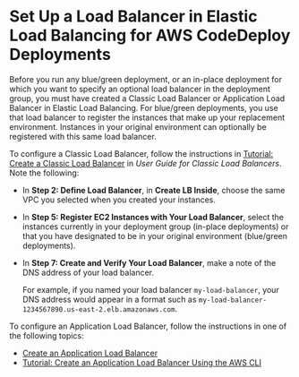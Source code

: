 # Set Up a Load Balancer in Elastic Load Balancing for AWS CodeDeploy Deployments<a name="deployment-groups-create-load-balancer"></a>

Before you run any blue/green deployment, or an in\-place deployment for which you want to specify an optional load balancer in the deployment group, you must have created a Classic Load Balancer or Application Load Balancer in Elastic Load Balancing\. For blue/green deployments, you use that load balancer to register the instances that make up your replacement environment\. Instances in your original environment can optionally be registered with this same load balancer\.

To configure a Classic Load Balancer, follow the instructions in [Tutorial: Create a Classic Load Balancer](http://docs.aws.amazon.com/elasticloadbalancing/latest/classic/elb-getting-started.html) in *User Guide for Classic Load Balancers*\. Note the following:
+ In **Step 2: Define Load Balancer**, in **Create LB Inside**, choose the same VPC you selected when you created your instances\.
+ In **Step 5: Register EC2 Instances with Your Load Balancer**, select the instances currently in your deployment group \(in\-place deployments\) or that you have designated to be in your original environment \(blue/green deployments\)\.
+ In **Step 7: Create and Verify Your Load Balancer**, make a note of the DNS address of your load balancer\.

  For example, if you named your load balancer `my-load-balancer`, your DNS address would appear in a format such as `my-load-balancer-1234567890.us-east-2.elb.amazonaws.com`\.

To configure an Application Load Balancer, follow the instructions in one of the following topics:
+ [Create an Application Load Balancer](http://docs.aws.amazon.com/elasticloadbalancing/latest/application/create-application-load-balancer.html)
+ [Tutorial: Create an Application Load Balancer Using the AWS CLI](http://docs.aws.amazon.com/elasticloadbalancing/latest/application/tutorial-application-load-balancer-cli.html)